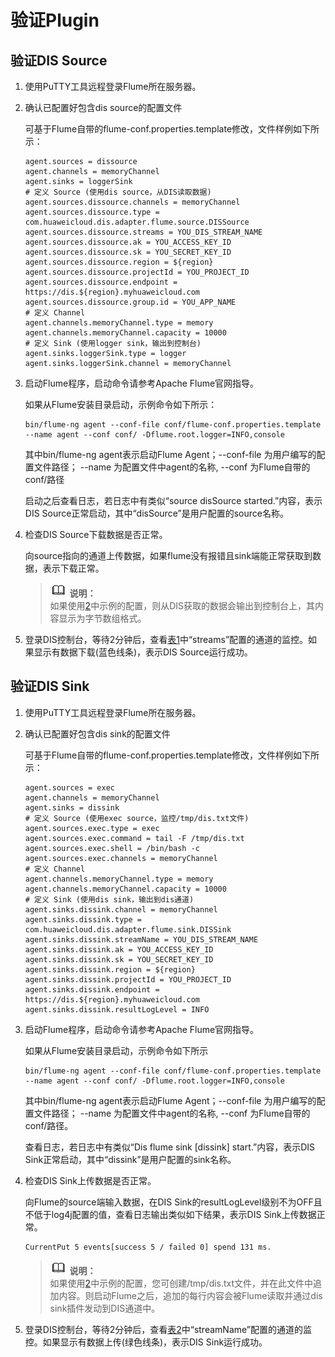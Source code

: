 # 验证Plugin<a name="dayu_01_0231"></a>

## 验证DIS Source<a name="zh-cn_topic_0120206107_sa69aadf601894e5baed1e6d07eedd07a"></a>

1.  使用PuTTY工具远程登录Flume所在服务器。
2.  <a name="zh-cn_topic_0120206107_li136991938437"></a>确认已配置好包含dis source的配置文件

    可基于Flume自带的flume-conf.properties.template修改，文件样例如下所示：

    ```
    agent.sources = dissource
    agent.channels = memoryChannel
    agent.sinks = loggerSink
    # 定义 Source (使用dis source，从DIS读取数据)
    agent.sources.dissource.channels = memoryChannel
    agent.sources.dissource.type = com.huaweicloud.dis.adapter.flume.source.DISSource 
    agent.sources.dissource.streams = YOU_DIS_STREAM_NAME
    agent.sources.dissource.ak = YOU_ACCESS_KEY_ID
    agent.sources.dissource.sk = YOU_SECRET_KEY_ID
    agent.sources.dissource.region = ${region}
    agent.sources.dissource.projectId = YOU_PROJECT_ID
    agent.sources.dissource.endpoint = https://dis.${region}.myhuaweicloud.com
    agent.sources.dissource.group.id = YOU_APP_NAME
    # 定义 Channel
    agent.channels.memoryChannel.type = memory
    agent.channels.memoryChannel.capacity = 10000
    # 定义 Sink (使用logger sink，输出到控制台)
    agent.sinks.loggerSink.type = logger
    agent.sinks.loggerSink.channel = memoryChannel
    ```

3.  启动Flume程序，启动命令请参考Apache Flume官网指导。

    如果从Flume安装目录启动，示例命令如下所示：

    ```
    bin/flume-ng agent --conf-file conf/flume-conf.properties.template --name agent --conf conf/ -Dflume.root.logger=INFO,console
    ```

    其中bin/flume-ng agent表示启动Flume Agent；--conf-file 为用户编写的配置文件路径； --name 为配置文件中agent的名称, --conf 为Flume自带的conf/路径

    启动之后查看日志，若日志中有类似“source disSource started.”内容，表示DIS Source正常启动，其中“disSource”是用户配置的source名称。

4.  检查DIS Source下载数据是否正常。

    向source指向的通道上传数据，如果flume没有报错且sink端能正常获取到数据，表示下载正常。

    >![](public_sys-resources/icon-note.gif) **说明：**   
    >如果使用[2](#zh-cn_topic_0120206107_li136991938437)中示例的配置，则从DIS获取的数据会输出到控制台上，其内容显示为字节数组格式。  

5.  登录DIS控制台，等待2分钟后，查看[表1](配置Plugin.md#zh-cn_topic_0120206024_table57792315343)中“streams”配置的通道的监控。如果显示有数据下载\(蓝色线条\)，表示DIS Source运行成功。

## 验证DIS Sink<a name="zh-cn_topic_0120206107_section13261163275410"></a>

1.  使用PuTTY工具远程登录Flume所在服务器。
2.  <a name="zh-cn_topic_0120206107_li7637814185518"></a>确认已配置好包含dis sink的配置文件

    可基于Flume自带的flume-conf.properties.template修改，文件样例如下所示：

    ```
    agent.sources = exec
    agent.channels = memoryChannel
    agent.sinks = dissink
    # 定义 Source (使用exec source，监控/tmp/dis.txt文件)
    agent.sources.exec.type = exec
    agent.sources.exec.command = tail -F /tmp/dis.txt
    agent.sources.exec.shell = /bin/bash -c
    agent.sources.exec.channels = memoryChannel
    # 定义 Channel
    agent.channels.memoryChannel.type = memory
    agent.channels.memoryChannel.capacity = 10000
    # 定义 Sink (使用dis sink，输出到dis通道)
    agent.sinks.dissink.channel = memoryChannel
    agent.sinks.dissink.type = com.huaweicloud.dis.adapter.flume.sink.DISSink
    agent.sinks.dissink.streamName = YOU_DIS_STREAM_NAME
    agent.sinks.dissink.ak = YOU_ACCESS_KEY_ID
    agent.sinks.dissink.sk = YOU_SECRET_KEY_ID
    agent.sinks.dissink.region = ${region}
    agent.sinks.dissink.projectId = YOU_PROJECT_ID
    agent.sinks.dissink.endpoint = https://dis.${region}.myhuaweicloud.com
    agent.sinks.dissink.resultLogLevel = INFO
    ```

3.  启动Flume程序，启动命令请参考Apache Flume官网指导。

    如果从Flume安装目录启动，示例命令如下所示

    ```
    bin/flume-ng agent --conf-file conf/flume-conf.properties.template --name agent --conf conf/ -Dflume.root.logger=INFO,console
    ```

    其中bin/flume-ng agent表示启动Flume Agent；--conf-file 为用户编写的配置文件路径； --name 为配置文件中agent的名称, --conf 为Flume自带的conf/路径。

    查看日志，若日志中有类似“Dis flume sink \[dissink\] start.”内容，表示DIS Sink正常启动，其中“dissink”是用户配置的sink名称。

4.  检查DIS Sink上传数据是否正常。

    向Flume的source端输入数据，在DIS Sink的resultLogLevel级别不为OFF且不低于log4j配置的值，查看日志输出类似如下结果，表示DIS Sink上传数据正常。

    ```
    CurrentPut 5 events[success 5 / failed 0] spend 131 ms.
    ```

    >![](public_sys-resources/icon-note.gif) **说明：**   
    >如果使用[2](#zh-cn_topic_0120206107_li7637814185518)中示例的配置，您可创建/tmp/dis.txt文件，并在此文件中追加内容。则启动Flume之后，追加的每行内容会被Flume读取并通过dis sink插件发动到DIS通道中。  

5.  登录DIS控制台，等待2分钟后，查看[表2](配置Plugin.md#zh-cn_topic_0120206024_table1440315456433)中“streamName”配置的通道的监控。如果显示有数据上传\(绿色线条\)，表示DIS Sink运行成功。

